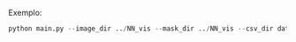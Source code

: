 Exemplo:

```python
python main.py --image_dir ../NN_vis --mask_dir ../NN_vis --csv_dir datasets/all_cases 
```
